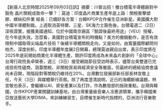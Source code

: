 【新唐人北京時間2025年09月03日訊】摘要：川普出招！撤台積電半導體廠對中豁免 晶片關稅成致命一擊？｜莫迪：印度晶片商業生產年底上路｜關稅衝擊塑膠、螺絲扣件業 經長：已備好各方案｜台韓KPOP合作催生亞洲新星。美國擴大對中國半導體制裁。上週取消英特爾、三星、SK海力士豁免後，台積電週二（2日）深夜證實，接獲美國通知，位於中國南京廠區「驗證後最終用途」（VEU）授權，在今年底失效。怎麼看，美國對台積電宣布的時機點？美方的撤銷動作，是否有效限制中國取得尖端晶片技術？後續半導體關稅走向，又是如何，由寬量國際顧問何柏杰，深度剖析。印度半導體年度展2日開幕，總理莫迪親自出席，表示印度將在2025年底前開始商業化半導體生產，期許印度將成為未來晶片創新的「全球中心」台灣行政院長卓榮泰，週三（3日）接受網路節目受訪時表示，儘管台美雙邊已完成技術性磋商，涵蓋關稅、非關稅貿易與經濟安全等層面，但最終的總結協商會議尚未召開，現階段對等關稅仍維持在20%。台灣數位發展部新任部長林宜敬上任，今天（3日）與媒體舉行茶敘。除了再度澄清說明，近日的海纜斷線議題，林宜敬也表示，會繼續以AI、資安產業以及打詐，作為數發部的施政重點。台灣與韓國，合作KPOP產業關鍵訓練基地，由台灣重量級音樂人凃惠源領軍，攜手韓國東亞放送藝術大學DIMA，來訓練練習生，目標催生新時代指標的，亞洲流行音樂歌手。